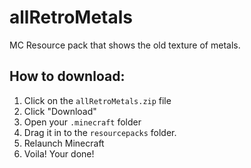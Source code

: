 # allRetroMetals
MC Resource pack that shows the old texture of metals.

## How to download:
1) Click on the `allRetroMetals.zip` file
2) Click "Download"
3) Open your `.minecraft` folder
4) Drag it in to the `resourcepacks` folder.
5) Relaunch Minecraft
6) Voila! Your done!
